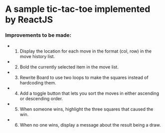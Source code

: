 # A sample tic-tac-toe implemented by ReactJS

### Improvements to be made:
- 1. Display the location for each move in the format (col, row) in the move history list.
- 2. Bold the currently selected item in the move list.
- 3. Rewrite Board to use two loops to make the squares instead of hardcoding them.
- 4. Add a toggle button that lets you sort the moves in either ascending or descending order.
- 5. When someone wins, highlight the three squares that caused the win.
- 6. When no one wins, display a message about the result being a draw.
